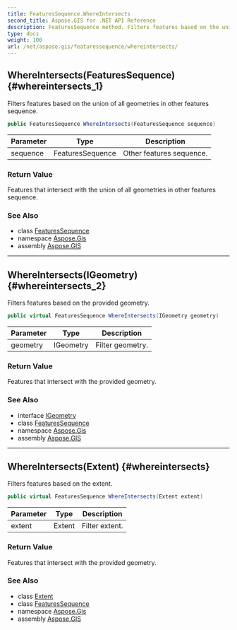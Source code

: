 ```yaml
---
title: FeaturesSequence.WhereIntersects
second_title: Aspose.GIS for .NET API Reference
description: FeaturesSequence method. Filters features based on the union of all geometries in other features sequence.
type: docs
weight: 100
url: /net/aspose.gis/featuressequence/whereintersects/
---
```

## WhereIntersects(FeaturesSequence) {#whereintersects_1}

Filters features based on the union of all geometries in other features sequence.

```csharp
public FeaturesSequence WhereIntersects(FeaturesSequence sequence)
```

| Parameter | Type | Description |
| --- | --- | --- |
| sequence | FeaturesSequence | Other features sequence. |

### Return Value

Features that intersect with the union of all geometries in other features sequence.

### See Also

* class [FeaturesSequence](../)
* namespace [Aspose.Gis](../../featuressequence/)
* assembly [Aspose.GIS](../../../)

---

## WhereIntersects(IGeometry) {#whereintersects_2}

Filters features based on the provided geometry.

```csharp
public virtual FeaturesSequence WhereIntersects(IGeometry geometry)
```

| Parameter | Type | Description |
| --- | --- | --- |
| geometry | IGeometry | Filter geometry. |

### Return Value

Features that intersect with the provided geometry.

### See Also

* interface [IGeometry](../../../aspose.gis.geometries/igeometry/)
* class [FeaturesSequence](../)
* namespace [Aspose.Gis](../../featuressequence/)
* assembly [Aspose.GIS](../../../)

---

## WhereIntersects(Extent) {#whereintersects}

Filters features based on the extent.

```csharp
public virtual FeaturesSequence WhereIntersects(Extent extent)
```

| Parameter | Type | Description |
| --- | --- | --- |
| extent | Extent | Filter extent. |

### Return Value

Features that intersect with the provided geometry.

### See Also

* class [Extent](../../extent/)
* class [FeaturesSequence](../)
* namespace [Aspose.Gis](../../featuressequence/)
* assembly [Aspose.GIS](../../../)


